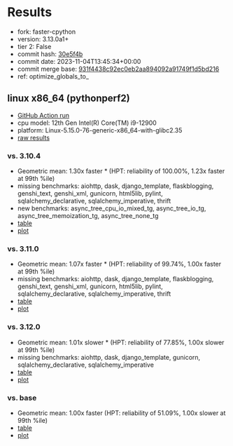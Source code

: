 # Results

- fork: faster-cpython
- version: 3.13.0a1+
- tier 2: False
- commit hash: [30e5f4b](https://github.com/faster%2dcpython/cpython/commit/30e5f4b)
- commit date: 2023-11-04T13:45:34+00:00
- commit merge base: [931f4438c92ec0eb2aa894092a91749f1d5bd216](https://github.com/faster%2dcpython/cpython/commit/931f4438c92ec0eb2aa894092a91749f1d5bd216)
- ref: optimize_globals_to_

## linux x86_64 (pythonperf2)

- [GitHub Action run](https://github.com/faster-cpython/benchmarking/actions/runs/6784496714)
- cpu model: 12th Gen Intel(R) Core(TM) i9-12900
- platform: Linux-5.15.0-76-generic-x86_64-with-glibc2.35
- [raw results](bm-20231104-pythonperf2-x86_64-faster%252dcpython-optimize_globals_to_-3.13.0a1%2B-30e5f4b.json)

### vs. 3.10.4

- Geometric mean: 1.30x faster \* (HPT: reliability of 100.00%, 1.23x faster at 99th %ile)
- missing benchmarks: aiohttp, dask, django_template, flaskblogging, genshi_text, genshi_xml, gunicorn, html5lib, pylint, sqlalchemy_declarative, sqlalchemy_imperative, thrift
- new benchmarks: async_tree_cpu_io_mixed_tg, async_tree_io_tg, async_tree_memoization_tg, async_tree_none_tg
- [table](bm-20231104-pythonperf2-x86_64-faster%252dcpython-optimize_globals_to_-3.13.0a1%2B-30e5f4b-vs-3.10.4.md)
- [plot](bm-20231104-pythonperf2-x86_64-faster%252dcpython-optimize_globals_to_-3.13.0a1%2B-30e5f4b-vs-3.10.4.png)

### vs. 3.11.0

- Geometric mean: 1.07x faster \* (HPT: reliability of 99.74%, 1.00x faster at 99th %ile)
- missing benchmarks: aiohttp, dask, django_template, flaskblogging, genshi_text, genshi_xml, gunicorn, html5lib, pylint, sqlalchemy_declarative, sqlalchemy_imperative, thrift
- [table](bm-20231104-pythonperf2-x86_64-faster%252dcpython-optimize_globals_to_-3.13.0a1%2B-30e5f4b-vs-3.11.0.md)
- [plot](bm-20231104-pythonperf2-x86_64-faster%252dcpython-optimize_globals_to_-3.13.0a1%2B-30e5f4b-vs-3.11.0.png)

### vs. 3.12.0

- Geometric mean: 1.01x slower \* (HPT: reliability of 77.85%, 1.00x slower at 99th %ile)
- missing benchmarks: aiohttp, dask, django_template, gunicorn, sqlalchemy_declarative, sqlalchemy_imperative
- [table](bm-20231104-pythonperf2-x86_64-faster%252dcpython-optimize_globals_to_-3.13.0a1%2B-30e5f4b-vs-3.12.0.md)
- [plot](bm-20231104-pythonperf2-x86_64-faster%252dcpython-optimize_globals_to_-3.13.0a1%2B-30e5f4b-vs-3.12.0.png)

### vs. base

- Geometric mean: 1.00x faster (HPT: reliability of 51.09%, 1.00x slower at 99th %ile)
- [table](bm-20231104-pythonperf2-x86_64-faster%252dcpython-optimize_globals_to_-3.13.0a1%2B-30e5f4b-vs-base.md)
- [plot](bm-20231104-pythonperf2-x86_64-faster%252dcpython-optimize_globals_to_-3.13.0a1%2B-30e5f4b-vs-base.png)

